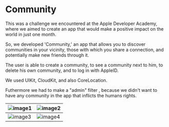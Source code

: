 # Community

This was a challenge we encountered at the Apple Developer Academy, where we aimed to create an app that would make a positive impact on the world in just one month.

So, we developed 'Community,' an app that allows you to discover communities in your vicinity, those with which you share a connection, and potentially make new friends through it.

The user is able to create a community, to see a community next to him, to delete his own community, and to log in with AppleID.

We used UIKit, CloudKit, and also CoreLocation.

Futhermore we had to make a "admin" filter , because we didn't want to have any community in the app that inflicts the humans rights.

| ![image1](https://github.com/lucasfranciscosp/CTFs/assets/87513778/50d76b8b-7989-4354-a453-89fb98fb2a5e) | ![image2](https://github.com/lucasfranciscosp/CTFs/assets/87513778/ad8c18a4-5774-4e65-9e92-e1d35be5fd8f) |
| --- | --- |
| ![image3](https://github.com/lucasfranciscosp/PercyJackson/assets/87513778/65efed42-5a0a-4d77-9141-a0f285b4a141) | ![image4](https://github.com/lucasfranciscosp/CTFs/assets/87513778/ed154ab3-908d-4bc5-bb88-43cad54fb8fc) |




